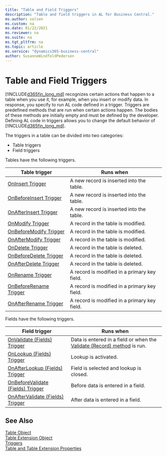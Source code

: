 ```yaml
---
title: "Table and Field Triggers"
description: "Table and field triggers in AL for Business Central."
ms.author: solsen
ms.custom: na
ms.date: 01/22/2021
ms.reviewer: na
ms.suite: na
ms.tgt_pltfrm: na
ms.topic: article
ms.service: "dynamics365-business-central"
author: SusanneWindfeldPedersen
---
```


# Table and Field Triggers

[!INCLUDE[d365fin_long_md](../includes/d365fin_long_md.md)] recognizes certain actions that happen to a table when you use it, for example, when you insert or modify data. In response, you specify to run AL code defined in a trigger. Triggers are predefined methods that are run when certain actions happen. The bodies of these methods are initially empty and must be defined by the developer. Defining AL code in triggers allows you to change the default behavior of [!INCLUDE[d365fin_long_md](../includes/d365fin_long_md.md)].  

The triggers in a table can be divided into two categories:  

- Table triggers
- Field triggers

Tables have the following triggers.  

|Table trigger|Runs when|  
|-------------------|-------------------|  
|[OnInsert Trigger](devenv-oninsert-trigger.md)|A new record is inserted into the table.|  
|[OnBeforeInsert Trigger](devenv-onbeforeinsert-trigger.md)|A new record is inserted into the table.|
|[OnAfterInsert Trigger](devenv-onafterinsert-trigger.md)|A new record is inserted into the table.|
|[OnModify Trigger](devenv-onmodify-trigger.md)|A record in the table is modified.|
|[OnBeforeModify Trigger](devenv-onbeforemodify-trigger.md)|A record in the table is modified.|
|[OnAfterModify Trigger](devenv-onaftermodify-trigger.md)|A record in the table is modified.|  
|[OnDelete Trigger](devenv-ondelete-trigger.md)|A record in the table is deleted.|
|[OnBeforeDelete Trigger](devenv-onbeforedelete-trigger.md)|A record in the table is deleted.|
|[OnAfterDelete Trigger](devenv-onafterdelete-trigger.md)|A record in the table is deleted.|
|[OnRename Trigger](devenv-onrename-trigger.md)|A record is modified in a primary key field.|  
|[OnBeforeRename Trigger](devenv-onbeforerename-trigger.md)|A record is modified in a primary key field.|  
|[OnAfterRename Trigger](devenv-onafterrename-trigger.md)|A record is modified in a primary key field.|  

Fields have the following triggers.  

|Field trigger|Runs when|  
|-------------------|-------------------|  
|[OnValidate (Fields) Trigger](devenv-onvalidate-fields-trigger.md)|Data is entered in a field or when the [Validate (Record) method](../methods-auto/record/record-validate-method.md) is run.|  
|[OnLookup (Fields) Trigger](devenv-onlookup-fields-trigger.md)|Lookup is activated.|  
|[OnAfterLookup (Fields) Trigger](devenv-onafterlookup-trigger.md)|Field is selected and lookup is closed.|
|[OnBeforeValidate (Fields) Trigger](devenv-onbeforevalidate-fields-trigger.md)|Before data is entered in a field.|
|[OnAfterValidate (Fields) Trigger](devenv-onaftervalidate-fields-trigger.md)|After data is entered in a field.|

## See Also

[Table Object](../devenv-table-object.md)  
[Table Extension Object](../devenv-table-ext-object.md)  
[Triggers](devenv-triggers.md)  
[Table and Table Extension Properties](../properties/devenv-table-properties.md)  